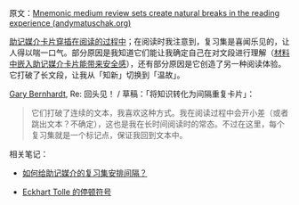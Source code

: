 原文：[Mnemonic medium review sets create natural breaks in the reading experience (andymatuschak.org)](https://notes.andymatuschak.org/z4sXBJLQQrFYFUKPE9nrW5gDndYWCPP7Kic)

[助记媒介卡片穿插在阅读的过程中](https://notes.andymatuschak.org/zE1sr3TTDoEJut4hgai2w6qFUwBYHSkk7no)；在阅读时我注意到，复习集是喜闻乐见的，让人得以喘一口气。部分原因是我知道它们能让我确定自己在对文段进行理解（[材料中嵌入助记媒介卡片能带来安全感](https://notes.andymatuschak.org/z2TCHSDXHpLAH7137LZ5zZjcRVepwtrMVLpk)），还有部分原因是它创造了另一种阅读体验。它打破了长文段，让我从「知新」切换到「温故」。

[Gary Bernhardt](https://notes.andymatuschak.org/z4S7bk6dvuUUHrBUP58cn94r2zpUFfkBuUU7N), Re: 回头见！ / 草稿：「将知识转化为间隔重复卡片」：

> 它们打破了连续的文本，我喜欢这种方式。我在阅读过程中会开小差（或者跳出文本？不确定），这也是我在长时间阅读时的常态。不过在这里，每个复习集就是一个标记点，保证我回到文本中。

相关笔记：

- [如何给助记媒介的复习集安排间隔？](https://notes.andymatuschak.org/z2HvBwx8Uqr7ErLp28oTuiKebTYy3RaRgv4B7)

- [Eckhart Tolle 的停顿符号](https://notes.andymatuschak.org/zxRE7XavvhxgY3EkFduYB5B4fnMBknizq52u)